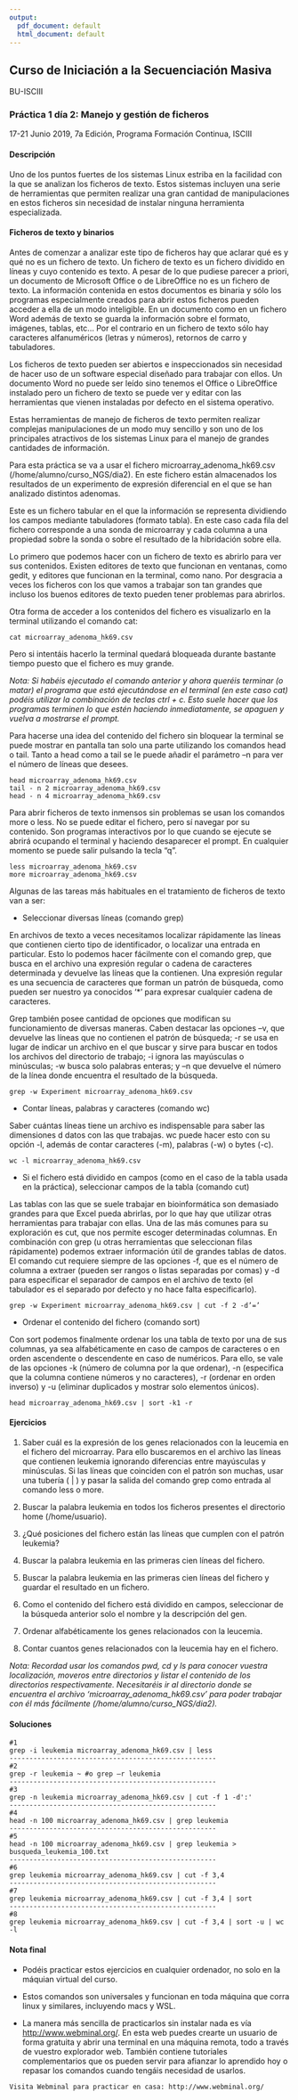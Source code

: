 ```yaml
---
output:
  pdf_document: default
  html_document: default
---
```

## Curso de Iniciación a la Secuenciación Masiva
BU-ISCIII

### Práctica 1 día 2: Manejo y gestión de ficheros

17-21 Junio 2019, 7a Edición, Programa Formación Continua, ISCIII


#### Descripción
Uno de los puntos fuertes de los sistemas Linux estriba en la facilidad con la que se analizan los ficheros de texto. Estos sistemas incluyen una serie de herramientas que permiten realizar una gran cantidad de manipulaciones en estos ficheros sin necesidad de instalar ninguna herramienta especializada.

#### Ficheros de texto y binarios
Antes de comenzar a analizar este tipo de ficheros hay que aclarar qué es y qué no es un fichero de texto. Un fichero de texto es un fichero dividido en líneas y cuyo contenido es texto. A pesar de lo que pudiese parecer a priori, un documento de Microsoft Office o de LibreOffice no es un fichero de texto. La información contenida en estos documentos es binaria y sólo los programas especialmente creados para abrir estos ficheros pueden acceder a ella de un modo inteligible. En un documento como en un fichero Word además de texto se guarda la información sobre el formato, imágenes, tablas, etc... Por el contrario en un fichero de texto sólo hay caracteres alfanuméricos (letras y números), retornos de carro y tabuladores.

Los ficheros de texto pueden ser abiertos e inspeccionados sin necesidad de hacer uso de un software especial diseñado para trabajar con ellos. Un documento Word no puede ser leído sino tenemos el Office o LibreOffice instalado pero un fichero de texto se puede ver y editar con las herramientas que vienen instaladas por defecto en el sistema operativo.

Estas herramientas de manejo de ficheros de texto permiten realizar complejas manipulaciones de un modo muy sencillo y son uno de los principales atractivos de los sistemas Linux para el manejo de grandes cantidades de información.

Para esta práctica se va a usar el fichero microarray_adenoma_hk69.csv (/home/alumno/curso_NGS/dia2). En este fichero están almacenados los resultados de un experimento de expresión diferencial en el que se han analizado distintos adenomas.

Este es un fichero tabular en el que la información se representa dividiendo los campos mediante tabuladores (formato tabla). En este caso cada fila del fichero corresponde a una sonda de microarray y cada columna a una propiedad sobre la sonda o sobre el resultado de la hibridación sobre ella.

Lo primero que podemos hacer con un fichero de texto es abrirlo para ver sus contenidos. Existen editores de texto que funcionan en ventanas, como gedit, y editores que funcionan en la terminal, como nano. Por desgracia a veces los ficheros con los que vamos a trabajar son tan grandes que incluso los buenos editores de texto pueden tener problemas para abrirlos.

Otra forma de acceder a los contenidos del fichero es visualizarlo en la terminal utilizando el comando cat:

```
cat microarray_adenoma_hk69.csv
```

Pero si intentáis hacerlo la terminal quedará bloqueada durante bastante tiempo puesto que el fichero es muy grande.

<i>Nota: Si habéis ejecutado el comando anterior y ahora queréis terminar (o matar) el programa que está ejecutándose en el terminal (en este caso cat) podéis utilizar la combinación de teclas ctrl + c. Esto suele hacer que los programas terminen lo que estén haciendo inmediatamente, se apaguen y vuelva a mostrarse el prompt.</i>

Para hacerse una idea del contenido del fichero sin bloquear la terminal se puede mostrar en pantalla tan solo una parte utilizando los comandos head o tail. Tanto a head como a tail se le puede añadir el parámetro –n para ver el número de líneas que desees.

```
head microarray_adenoma_hk69.csv
tail - n 2 microarray_adenoma_hk69.csv
head - n 4 microarray_adenoma_hk69.csv
```

Para abrir ficheros de texto inmensos sin problemas se usan los comandos more o less. No se puede editar el fichero, pero sí navegar por su contenido. Son programas interactivos por lo que cuando se ejecute se abrirá ocupando el terminal y haciendo desaparecer el prompt. En cualquier momento se puede salir pulsando la tecla “q”.

```
less microarray_adenoma_hk69.csv
more microarray_adenoma_hk69.csv
```

Algunas de las tareas más habituales en el tratamiento de ficheros de texto van a ser:

* Seleccionar diversas líneas (comando grep)

En archivos de texto a veces necesitamos localizar rápidamente las líneas que contienen cierto tipo de identificador, o localizar una entrada en particular. Esto lo podemos hacer fácilmente con el comando grep, que busca en el archivo una expresión regular o cadena de caracteres determinada y devuelve las líneas que la contienen. Una expresión regular es una secuencia de caracteres que forman un patrón de búsqueda, como pueden ser nuestro ya conocidos ‘*’ para expresar cualquier cadena de caracteres.

Grep también posee cantidad de opciones que modifican su funcionamiento de diversas maneras. Caben destacar las opciones –v, que devuelve las líneas que no contienen el patrón de búsqueda; -r se usa en lugar de indicar un archivo en el que buscar y sirve para buscar en todos los archivos del directorio de trabajo; -i ignora las mayúsculas o minúsculas; -w busca solo palabras enteras; y –n que devuelve el número de la línea donde encuentra el resultado de la búsqueda.

```
grep -w Experiment microarray_adenoma_hk69.csv
```

* Contar líneas, palabras y caracteres (comando wc)

Saber cuántas líneas tiene un archivo es indispensable para saber las dimensiones d datos con las que trabajas. wc puede hacer esto con su opción -l, además de contar caracteres (-m), palabras (-w) o bytes (-c).

```
wc -l microarray_adenoma_hk69.csv
```

* Si el fichero está dividido en campos (como en el caso de la tabla usada en la práctica), seleccionar campos de la tabla (comando cut)

Las tablas con las que se suele trabajar en bioinformática son demasiado grandes para que Excel pueda abrirlas, por lo que hay que utilizar otras herramientas para trabajar con ellas. Una de las más comunes para su exploración es cut, que nos permite escoger determinadas columnas. En combinación con grep (u otras herramientas que seleccionan filas rápidamente) podemos extraer información útil de grandes tablas de datos. El comando cut requiere siempre de las opciones -f, que es el número de columna a extraer (pueden ser rangos o listas separadas por comas) y -d para especificar el separador de campos en el archivo de texto (el tabulador es el separado por defecto y no hace falta especificarlo).

```
grep -w Experiment microarray_adenoma_hk69.csv | cut -f 2 -d’=’
```

* Ordenar el contenido del fichero (comando sort)

Con sort podemos finalmente ordenar los una tabla de texto por una de sus columnas, ya sea alfabéticamente en caso de campos de caracteres o en orden ascendente o descendente en caso de numéricos. Para ello, se vale de las opciones -k (número de columna por la que ordenar), -n (especifica que la columna contiene números y no caracteres), -r (ordenar en orden inverso) y -u (eliminar duplicados y mostrar solo elementos únicos).

```
head microarray_adenoma_hk69.csv | sort -k1 -r
```

#### Ejercicios
1) Saber cuál es la expresión de los genes relacionados con la leucemia en el fichero del microarray. Para ello buscaremos en el archivo las líneas que contienen leukemia ignorando diferencias entre mayúsculas y minúsculas. Si las líneas que coinciden con el patrón son muchas, usar una tubería ( | ) y pasar la salida del comando grep como entrada al comando less o more.

2) Buscar la palabra leukemia en todos los ficheros presentes el directorio home (/home/usuario).

3) ¿Qué posiciones del fichero están las líneas que cumplen con el patrón leukemia?

4) Buscar la palabra leukemia en las primeras cien líneas del fichero.

5) Buscar la palabra leukemia en las primeras cien líneas del fichero y guardar el resultado en un fichero.

6) Como el contenido del fichero está dividido en campos, seleccionar de la búsqueda anterior solo el nombre y la descripción del gen.

7) Ordenar alfabéticamente los genes relacionados con la leucemia.

8) Contar cuantos genes relacionados con la leucemia hay en el fichero.

<i>Nota: Recordad usar los comandos pwd, cd y ls para conocer vuestra localización, moveros entre directorios y listar el contenido de los directorios respectivamente. Necesitaréis ir al directorio donde se encuentra el archivo ‘microarray_adenoma_hk69.csv’ para poder trabajar con él más fácilmente (/home/alumno/curso_NGS/dia2).</i>

#### Soluciones
```
#1
grep -i leukemia microarray_adenoma_hk69.csv | less
----------------------------------------------------
#2
grep -r leukemia ~ #o grep –r leukemia
----------------------------------------------------
#3
grep -n leukemia microarray_adenoma_hk69.csv | cut -f 1 -d':'
----------------------------------------------------
#4
head -n 100 microarray_adenoma_hk69.csv | grep leukemia
----------------------------------------------------
#5
head -n 100 microarray_adenoma_hk69.csv | grep leukemia > busqueda_leukemia_100.txt
----------------------------------------------------
#6
grep leukemia microarray_adenoma_hk69.csv | cut -f 3,4
----------------------------------------------------
#7
grep leukemia microarray_adenoma_hk69.csv | cut -f 3,4 | sort
----------------------------------------------------
#8
grep leukemia microarray_adenoma_hk69.csv | cut -f 3,4 | sort -u | wc -l
```
#### Nota final
* Podéis practicar estos ejercicios en cualquier ordenador, no solo en la máquian virtual del curso.

* Estos comandos son universales y funcionan en toda máquina que corra linux y similares, incluyendo macs y WSL.

* La manera más sencilla de practicarlos sin instalar nada es vía http://www.webminal.org/. En esta web puedes crearte un usuario de forma gratuita y abrir una terminal en una máquina remota, todo a través de vuestro explorador web. También contiene tutoriales complementarios que os pueden servir para afianzar lo aprendido hoy o repasar los comandos cuando tengáis necesidad de usarlos.

```
Visita Webminal para practicar en casa: http://www.webminal.org/
```
